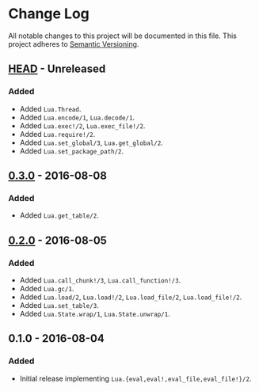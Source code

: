 # Change Log
All notable changes to this project will be documented in this file.
This project adheres to [Semantic Versioning](http://semver.org/).

## [HEAD] - Unreleased
### Added
- Added `Lua.Thread`.
- Added `Lua.encode/1`, `Lua.decode/1`.
- Added `Lua.exec!/2`, `Lua.exec_file!/2`.
- Added `Lua.require!/2`.
- Added `Lua.set_global/3`, `Lua.get_global/2`.
- Added `Lua.set_package_path/2`.

## [0.3.0] - 2016-08-08
### Added
- Added `Lua.get_table/2`.

## [0.2.0] - 2016-08-05
### Added
- Added `Lua.call_chunk!/3`, `Lua.call_function!/3`.
- Added `Lua.gc/1`.
- Added `Lua.load/2`, `Lua.load!/2`, `Lua.load_file/2`, `Lua.load_file!/2`.
- Added `Lua.set_table/3`.
- Added `Lua.State.wrap/1`, `Lua.State.unwrap/1`.

## 0.1.0 - 2016-08-04
### Added
- Initial release implementing `Lua.{eval,eval!,eval_file,eval_file!}/2`.

[HEAD]:  https://github.com/bendiken/exlua/compare/0.3.0...HEAD
[0.4.0]: https://github.com/bendiken/exlua/compare/0.3.0...0.4.0
[0.3.0]: https://github.com/bendiken/exlua/compare/0.2.0...0.3.0
[0.2.0]: https://github.com/bendiken/exlua/compare/0.1.0...0.2.0
